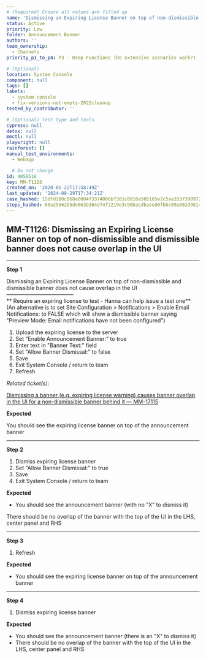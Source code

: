 ```yaml
---
# (Required) Ensure all values are filled up
name: 'Dismissing an Expiring License Banner on top of non-dismissible and dismissible banner does not cause overlap in the UI'
status: Active
priority: Low
folder: Announcement Banner
authors: ''
team_ownership:
  - Channels
priority_p1_to_p4: P3 - Deep Functions (Do extensive scenarios work?)

# (Optional)
location: System Console
component: null
tags: []
labels:
  - system-console
  - fix-versions-not-empty-2022cleanup
tested_by_contributor: ''

# (Optional) Test type and tools
cypress: null
detox: null
mmctl: null
playwright: null
rainforest: []
manual_test_environments:
  - Webapp

  # Do not change
id: 4058516
key: MM-T1126
created_on: '2020-01-22T17:58:49Z'
last_updated: '2024-08-29T17:34:21Z'
case_hashed: 15dfd180c868e0004f3374066b7301c8810a505165e2c5aa3337398972d86c27c4e451b3523b49aa2151ce1d48896cd3
steps_hashed: 60a25562b5de863b364d74f2219e3c96bacdbaeed0fbbc09a082d98146798d006d7c06e7908ab7d5f980af0f6536a687
---
```


<!-- (Auto-generated) Based on frontmatter's "key" and "name" -->

## MM-T1126: Dismissing an Expiring License Banner on top of non-dismissible and dismissible banner does not cause overlap in the UI

---

**Step 1**

Dismissing an Expiring License Banner on top of non-dismissible and dismissible banner does not cause overlap in the UI\
–––––––––––––––––––––––––\
\*\* Require an expiring license to test - Hanna can help issue a test one\*\* (An alternative is to set Site Configuration > Notifications > Enable Email Notifications: to FALSE which will show a dismissible banner saying "Preview Mode: Email notifications have not been configured")

1. Upload the expiring license to the server
2. Set "Enable Announcement Banner:" to true
3. Enter text in "Banner Text:" field
4. Set "Allow Banner Dismissal:" to false
5. Save
6. Exit System Console / return to team
7. Refresh

_Related ticket(s):_

[Dismissing a banner (e.g. expiring license warning) causes banner overlap in the UI for a non-dismissible banner behind it — MM-17115](https://mattermost.atlassian.net/browse/MM-17115)

**Expected**

You should see the expiring license banner on top of the announcement banner

---

**Step 2**

1. Dismiss expiring license banner
2. Set "Allow Banner Dismissal:" to true
3. Save
4. Exit System Console / return to team

**Expected**

- You should see the announcement banner (with no "X" to dismiss it)

There should be no overlap of the banner with the top of the UI in the LHS, center panel and RHS

---

**Step 3**

1. Refresh

**Expected**

- You should see the expiring license banner on top of the announcement banner

---

**Step 4**

1. Dismiss expiring license banner

**Expected**

- You should see the announcement banner (there is an "X" to dismiss it)
- There should be no overlap of the banner with the top of the UI in the LHS, center panel and RHS
